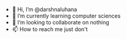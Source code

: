 - 👋 Hi, I’m @darshnaluhana
- 🌱 I’m currently learning computer sciences
- 💞️ I’m looking to collaborate on nothing
- 📫 How to reach me just don't

<!---
darshnaluhana/darshnaluhana is a ✨ special ✨ repository because its `README.md` (this file) appears on your GitHub profile.
You can click the Preview link to take a look at your changes.
--->
